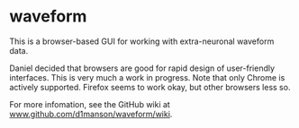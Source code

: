 waveform
========
This is a browser-based GUI for working with extra-neuronal waveform data.

Daniel decided that browsers are good for rapid design of user-friendly interfaces. 
This is very much a work in progress. Note that only Chrome is actively supported.
Firefox seems to work okay, but other browsers less so.

For more infomation, see the GitHub wiki at www.github.com/d1manson/waveform/wiki.